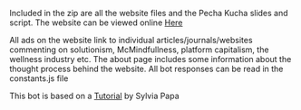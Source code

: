 Included in the zip are all the website files and the Pecha Kucha slides and script. 
The website can be viewed online [Here](https://corporatecounselor.online/)

All ads on the website link to individual articles/journals/websites commenting on solutionism, McMindfullness, platform capitalism, the wellness industry etc. 
The about page includes some information about the thought process behind the website. All bot responses can be read in the constants.js file

This bot is based on a [Tutorial](https://dev.to/sylviapap/make-a-simple-chatbot-with-javascript-1gc) by Sylvia Papa
